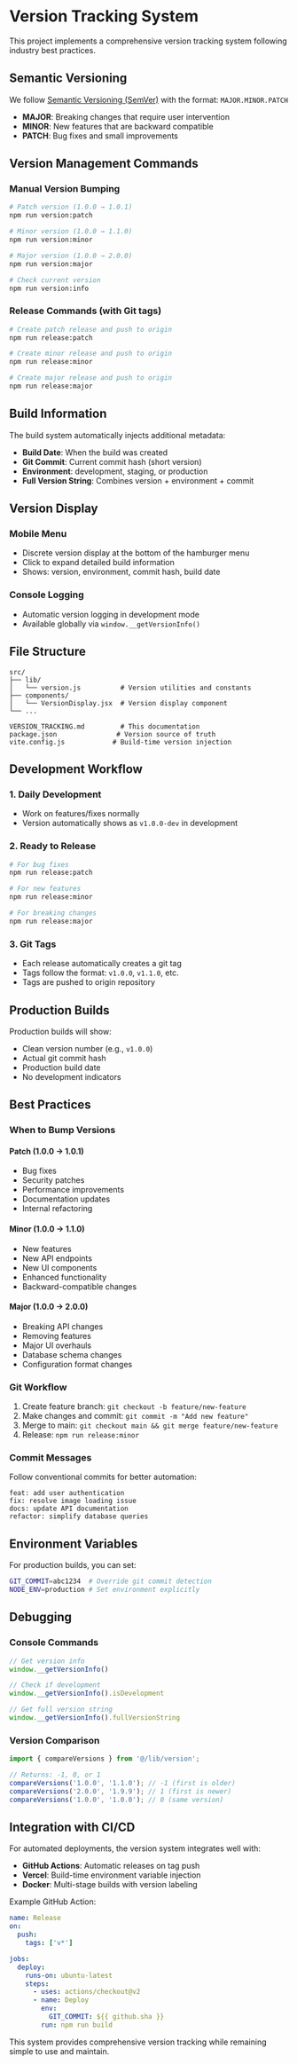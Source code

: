 # Version Tracking System

This project implements a comprehensive version tracking system following industry best practices.

## Semantic Versioning

We follow [Semantic Versioning (SemVer)](https://semver.org/) with the format: `MAJOR.MINOR.PATCH`

- **MAJOR**: Breaking changes that require user intervention
- **MINOR**: New features that are backward compatible
- **PATCH**: Bug fixes and small improvements

## Version Management Commands

### Manual Version Bumping
```bash
# Patch version (1.0.0 → 1.0.1)
npm run version:patch

# Minor version (1.0.0 → 1.1.0)
npm run version:minor

# Major version (1.0.0 → 2.0.0)
npm run version:major

# Check current version
npm run version:info
```

### Release Commands (with Git tags)
```bash
# Create patch release and push to origin
npm run release:patch

# Create minor release and push to origin
npm run release:minor

# Create major release and push to origin
npm run release:major
```

## Build Information

The build system automatically injects additional metadata:

- **Build Date**: When the build was created
- **Git Commit**: Current commit hash (short version)
- **Environment**: development, staging, or production
- **Full Version String**: Combines version + environment + commit

## Version Display

### Mobile Menu
- Discrete version display at the bottom of the hamburger menu
- Click to expand detailed build information
- Shows: version, environment, commit hash, build date

### Console Logging
- Automatic version logging in development mode
- Available globally via `window.__getVersionInfo()`

## File Structure

```
src/
├── lib/
│   └── version.js          # Version utilities and constants
├── components/
│   └── VersionDisplay.jsx  # Version display component
└── ...

VERSION_TRACKING.md         # This documentation
package.json               # Version source of truth
vite.config.js            # Build-time version injection
```

## Development Workflow

### 1. Daily Development
- Work on features/fixes normally
- Version automatically shows as `v1.0.0-dev` in development

### 2. Ready to Release
```bash
# For bug fixes
npm run release:patch

# For new features
npm run release:minor

# For breaking changes
npm run release:major
```

### 3. Git Tags
- Each release automatically creates a git tag
- Tags follow the format: `v1.0.0`, `v1.1.0`, etc.
- Tags are pushed to origin repository

## Production Builds

Production builds will show:
- Clean version number (e.g., `v1.0.0`)
- Actual git commit hash
- Production build date
- No development indicators

## Best Practices

### When to Bump Versions

#### Patch (1.0.0 → 1.0.1)
- Bug fixes
- Security patches
- Performance improvements
- Documentation updates
- Internal refactoring

#### Minor (1.0.0 → 1.1.0)
- New features
- New API endpoints
- New UI components
- Enhanced functionality
- Backward-compatible changes

#### Major (1.0.0 → 2.0.0)
- Breaking API changes
- Removing features
- Major UI overhauls
- Database schema changes
- Configuration format changes

### Git Workflow
1. Create feature branch: `git checkout -b feature/new-feature`
2. Make changes and commit: `git commit -m "Add new feature"`
3. Merge to main: `git checkout main && git merge feature/new-feature`
4. Release: `npm run release:minor`

### Commit Messages
Follow conventional commits for better automation:
```
feat: add user authentication
fix: resolve image loading issue
docs: update API documentation
refactor: simplify database queries
```

## Environment Variables

For production builds, you can set:
```bash
GIT_COMMIT=abc1234  # Override git commit detection
NODE_ENV=production # Set environment explicitly
```

## Debugging

### Console Commands
```javascript
// Get version info
window.__getVersionInfo()

// Check if development
window.__getVersionInfo().isDevelopment

// Get full version string
window.__getVersionInfo().fullVersionString
```

### Version Comparison
```javascript
import { compareVersions } from '@/lib/version';

// Returns: -1, 0, or 1
compareVersions('1.0.0', '1.1.0'); // -1 (first is older)
compareVersions('2.0.0', '1.9.9'); // 1 (first is newer)
compareVersions('1.0.0', '1.0.0'); // 0 (same version)
```

## Integration with CI/CD

For automated deployments, the version system integrates well with:

- **GitHub Actions**: Automatic releases on tag push
- **Vercel**: Build-time environment variable injection
- **Docker**: Multi-stage builds with version labeling

Example GitHub Action:
```yaml
name: Release
on:
  push:
    tags: ['v*']

jobs:
  deploy:
    runs-on: ubuntu-latest
    steps:
      - uses: actions/checkout@v2
      - name: Deploy
        env:
          GIT_COMMIT: ${{ github.sha }}
        run: npm run build
```

This system provides comprehensive version tracking while remaining simple to use and maintain. 